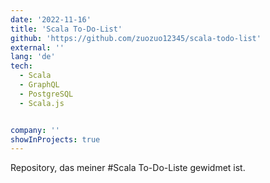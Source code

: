 ```yaml
---
date: '2022-11-16'
title: 'Scala To-Do-List'
github: 'https://github.com/zuozuo12345/scala-todo-list'
external: ''
lang: 'de'
tech:
  - Scala
  - GraphQL
  - PostgreSQL
  - Scala.js


company: ''
showInProjects: true
---
```

Repository, das meiner #Scala To-Do-Liste gewidmet ist.
